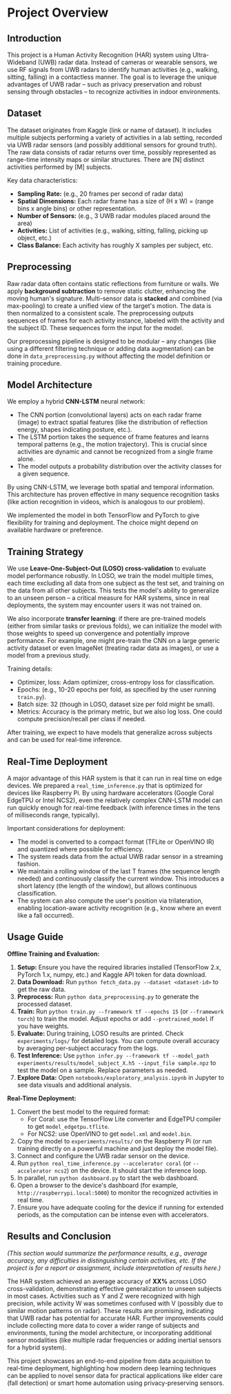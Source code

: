 # Project Overview

## Introduction
This project is a Human Activity Recognition (HAR) system using Ultra-Wideband (UWB) radar data. Instead of cameras or wearable sensors, we use RF signals from UWB radars to identify human activities (e.g., walking, sitting, falling) in a contactless manner. The goal is to leverage the unique advantages of UWB radar – such as privacy preservation and robust sensing through obstacles – to recognize activities in indoor environments.

## Dataset
The dataset originates from Kaggle (link or name of dataset). It includes multiple subjects performing a variety of activities in a lab setting, recorded via UWB radar sensors (and possibly additional sensors for ground truth). The raw data consists of radar returns over time, possibly represented as range-time intensity maps or similar structures. There are [N] distinct activities performed by [M] subjects.

Key data characteristics:
- **Sampling Rate:** (e.g., 20 frames per second of radar data)
- **Spatial Dimensions:** Each radar frame has a size of (H x W) = (range bins x angle bins) or other representation.
- **Number of Sensors:** (e.g., 3 UWB radar modules placed around the area)
- **Activities:** List of activities (e.g., walking, sitting, falling, picking up object, etc.)
- **Class Balance:** Each activity has roughly X samples per subject, etc.

## Preprocessing
Raw radar data often contains static reflections from furniture or walls. We apply **background subtraction** to remove static clutter, enhancing the moving human's signature. Multi-sensor data is **stacked** and combined (via max-pooling) to create a unified view of the target's motion. The data is then normalized to a consistent scale. The preprocessing outputs sequences of frames for each activity instance, labeled with the activity and the subject ID. These sequences form the input for the model.

Our preprocessing pipeline is designed to be modular – any changes (like using a different filtering technique or adding data augmentation) can be done in `data_preprocessing.py` without affecting the model definition or training procedure.

## Model Architecture
We employ a hybrid **CNN-LSTM** neural network:
- The CNN portion (convolutional layers) acts on each radar frame (image) to extract spatial features (like the distribution of reflection energy, shapes indicating posture, etc.).
- The LSTM portion takes the sequence of frame features and learns temporal patterns (e.g., the motion trajectory). This is crucial since activities are dynamic and cannot be recognized from a single frame alone.
- The model outputs a probability distribution over the activity classes for a given sequence.

By using CNN-LSTM, we leverage both spatial and temporal information. This architecture has proven effective in many sequence recognition tasks (like action recognition in videos, which is analogous to our problem).

We implemented the model in both TensorFlow and PyTorch to give flexibility for training and deployment. The choice might depend on available hardware or preference.

## Training Strategy
We use **Leave-One-Subject-Out (LOSO) cross-validation** to evaluate model performance robustly. In LOSO, we train the model multiple times, each time excluding all data from one subject as the test set, and training on the data from all other subjects. This tests the model's ability to generalize to an unseen person – a critical measure for HAR systems, since in real deployments, the system may encounter users it was not trained on.

We also incorporate **transfer learning**: if there are pre-trained models (either from similar tasks or previous folds), we can initialize the model with those weights to speed up convergence and potentially improve performance. For example, one might pre-train the CNN on a large generic activity dataset or even ImageNet (treating radar data as images), or use a model from a previous study.

Training details:
- Optimizer, loss: Adam optimizer, cross-entropy loss for classification.
- Epochs: (e.g., 10-20 epochs per fold, as specified by the user running `train.py`).
- Batch size: 32 (though in LOSO, dataset size per fold might be small).
- Metrics: Accuracy is the primary metric, but we also log loss. One could compute precision/recall per class if needed.

After training, we expect to have models that generalize across subjects and can be used for real-time inference.

## Real-Time Deployment
A major advantage of this HAR system is that it can run in real time on edge devices. We prepared a `real_time_inference.py` that is optimized for devices like Raspberry Pi. By using hardware accelerators (Google Coral EdgeTPU or Intel NCS2), even the relatively complex CNN-LSTM model can run quickly enough for real-time feedback (with inference times in the tens of milliseconds range, typically).

Important considerations for deployment:
- The model is converted to a compact format (TFLite or OpenVINO IR) and quantized where possible for efficiency.
- The system reads data from the actual UWB radar sensor in a streaming fashion.
- We maintain a rolling window of the last T frames (the sequence length needed) and continuously classify the current window. This introduces a short latency (the length of the window), but allows continuous classification.
- The system can also compute the user's position via trilateration, enabling location-aware activity recognition (e.g., know where an event like a fall occurred).

## Usage Guide
**Offline Training and Evaluation:**
1. **Setup:** Ensure you have the required libraries installed (TensorFlow 2.x, PyTorch 1.x, numpy, etc.) and Kaggle API token for data download.
2. **Data Download:** Run `python fetch_data.py --dataset <dataset-id>` to get the raw data.
3. **Preprocess:** Run `python data_preprocessing.py` to generate the processed dataset.
4. **Train:** Run `python train.py --framework tf --epochs 15` (or `--framework torch`) to train the model. Adjust epochs or add `--pretrained_model` if you have weights.
5. **Evaluate:** During training, LOSO results are printed. Check `experiments/logs/` for detailed logs. You can compute overall accuracy by averaging per-subject accuracy from the logs.
6. **Test Inference:** Use `python infer.py --framework tf --model_path experiments/results/model_subject_X.h5 --input_file sample.npz` to test the model on a sample. Replace parameters as needed.
7. **Explore Data:** Open `notebooks/exploratory_analysis.ipynb` in Jupyter to see data visuals and additional analysis.

**Real-Time Deployment:**
1. Convert the best model to the required format:
   - For Coral: use the TensorFlow Lite converter and EdgeTPU compiler to get `model_edgetpu.tflite`.
   - For NCS2: use OpenVINO to get `model.xml` and `model.bin`.
2. Copy the model to `experiments/results/` on the Raspberry Pi (or run training directly on a powerful machine and just deploy the model file).
3. Connect and configure the UWB radar sensor on the device.
4. Run `python real_time_inference.py --accelerator coral` (or `--accelerator ncs2`) on the device. It should start the inference loop.
5. In parallel, run `python dashboard.py` to start the web dashboard.
6. Open a browser to the device's dashboard (for example, `http://raspberrypi.local:5000`) to monitor the recognized activities in real time.
7. Ensure you have adequate cooling for the device if running for extended periods, as the computation can be intense even with accelerators.

## Results and Conclusion
*(This section would summarize the performance results, e.g., average accuracy, any difficulties in distinguishing certain activities, etc. If the project is for a report or assignment, include interpretation of results here.)*

The HAR system achieved an average accuracy of **XX%** across LOSO cross-validation, demonstrating effective generalization to unseen subjects in most cases. Activities such as Y and Z were recognized with high precision, while activity W was sometimes confused with V (possibly due to similar motion patterns on radar). These results are promising, indicating that UWB radar has potential for accurate HAR. Further improvements could include collecting more data to cover a wider range of subjects and environments, tuning the model architecture, or incorporating additional sensor modalities (like multiple radar frequencies or adding inertial sensors for a hybrid system).

This project showcases an end-to-end pipeline from data acquisition to real-time deployment, highlighting how modern deep learning techniques can be applied to novel sensor data for practical applications like elder care (fall detection) or smart home automation using privacy-preserving sensors.

